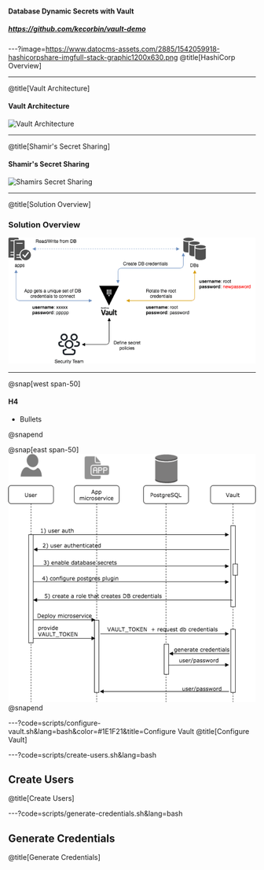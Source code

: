 #### Database Dynamic Secrets with Vault
##### https://github.com/kecorbin/vault-demo

---?image=https://www.datocms-assets.com/2885/1542059918-hashicorpshare-imgfull-stack-graphic1200x630.png
@title[HashiCorp Overview]


---
@title[Vault Architecture]

#### Vault Architecture

![Vault Architecture](https://www.vaultproject.io/img/layers.png)

---
@title[Shamir's Secret Sharing]
#### Shamir's Secret Sharing
![Shamirs Secret Sharing](https://www.vaultproject.io/img/vault-shamir-secret-sharing.svg)


---
@title[Solution Overview]
### Solution Overview
![Solution Overview](assets/img/solution-overview.png)


---

@snap[west span-50]
#### H4
* Bullets

@snapend

@snap[east span-50]
![](assets/img/vault-configuration.png)
@snapend

---?code=scripts/configure-vault.sh&lang=bash&color=#1E1F21&title=Configure Vault
@title[Configure Vault]

---?code=scripts/create-users.sh&lang=bash
## Create Users
@title[Create Users]

---?code=scripts/generate-credentials.sh&lang=bash
## Generate Credentials
@title[Generate Credentials]

